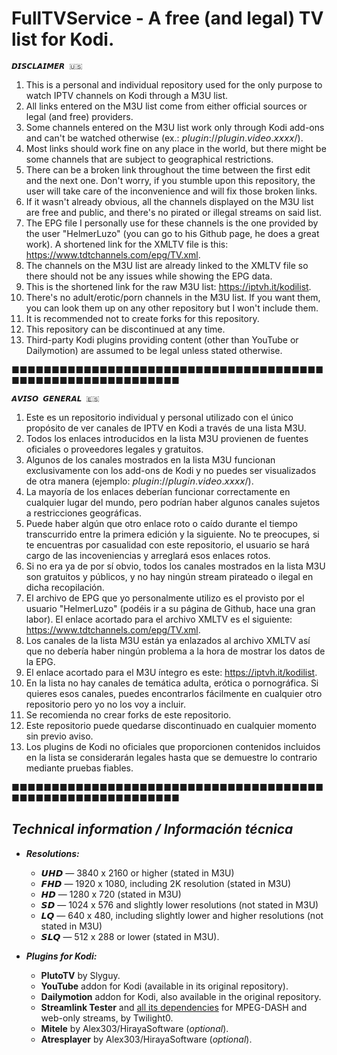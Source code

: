 # FullTVService - A free (and legal) TV list for Kodi.

    𝘿𝙄𝙎𝘾𝙇𝘼𝙄𝙈𝙀𝙍 🇺🇸 

1. This is a personal and individual repository used for the only purpose to watch IPTV channels on Kodi through a M3U list.
2. All links entered on the M3U list come from either official sources or legal (and free) providers.
3. Some channels entered on the M3U list work only through Kodi add-ons and can't be watched otherwise (ex.: 𝘱𝘭𝘶𝘨𝘪𝘯://𝘱𝘭𝘶𝘨𝘪𝘯.𝘷𝘪𝘥𝘦𝘰.𝘹𝘹𝘹𝘹/).
4. Most links should work fine on any place in the world, but there might be some channels that are subject to geographical restrictions.
5. There can be a broken link throughout the time between the first edit and the next one. Don't worry, if you stumble upon this repository, the user will take care of the inconvenience and will fix those broken links.
6. If it wasn't already obvious, all the channels displayed on the M3U list are free and public, and there's no pirated or illegal streams on said list.
7. The EPG file I personally use for these channels is the one provided by the user "HelmerLuzo" (you can go to his Github page, he does a great work). A shortened link for the XMLTV file is this: https://www.tdtchannels.com/epg/TV.xml.
8. The channels on the M3U list are already linked to the XMLTV file so there should not be any issues while showing the EPG data.
9. This is the shortened link for the raw M3U list: https://iptvh.it/kodilist.
10. There's no adult/erotic/porn channels in the M3U list. If you want them, you can look them up on any other repository but I won't include them.
11. It is recommended not to create forks for this repository.
12. This repository can be discontinued at any time.
13. Third-party Kodi plugins providing content (other than YouTube or Dailymotion) are assumed to be legal unless stated otherwise.

■■■■■■■■■■■■■■■■■■■■■■■■■■■■■■■■■■■■■■■■■■■■■■■■■■■■■■■■■■■■

    𝘼𝙑𝙄𝙎𝙊 𝙂𝙀𝙉𝙀𝙍𝘼𝙇 🇪🇸
    
1. Este es un repositorio individual y personal utilizado con el único propósito de ver canales de IPTV en Kodi a través de una lista M3U.
2. Todos los enlaces introducidos en la lista M3U provienen de fuentes oficiales o proveedores legales y gratuitos.
3. Algunos de los canales mostrados en la lista M3U funcionan exclusivamente con los add-ons de Kodi y no puedes ser visualizados de otra manera (ejemplo: 𝘱𝘭𝘶𝘨𝘪𝘯://𝘱𝘭𝘶𝘨𝘪𝘯.𝘷𝘪𝘥𝘦𝘰.𝘹𝘹𝘹𝘹/).
4. La mayoría de los enlaces deberían funcionar correctamente en cualquier lugar del mundo, pero podrían haber algunos canales sujetos a restricciones geográficas.
5. Puede haber algún que otro enlace roto o caído durante el tiempo transcurrido entre la primera edición y la siguiente. No te preocupes, si te encuentras por casualidad con este repositorio, el usuario se hará cargo de las incoveniencias y arreglará esos enlaces rotos.
6. Si no era ya de por sí obvio, todos los canales mostrados en la lista M3U son gratuitos y públicos, y no hay ningún stream pirateado o ilegal en dicha recopilación.
7. El archivo de EPG que yo personalmente utilizo es el provisto por el usuario "HelmerLuzo" (podéis ir a su página de Github, hace una gran labor). El enlace acortado para el archivo XMLTV es el siguiente: https://www.tdtchannels.com/epg/TV.xml.
8. Los canales de la lista M3U están ya enlazados al archivo XMLTV así que no debería haber ningún problema a la hora de mostrar los datos de la EPG.
9. El enlace acortado para el M3U íntegro es este: https://iptvh.it/kodilist.
10. En la lista no hay canales de temática adulta, erótica o pornográfica. Si quieres esos canales, puedes encontrarlos fácilmente en cualquier otro repositorio pero yo no los voy a incluir.
11. Se recomienda no crear forks de este repositorio.
12. Este repositorio puede quedarse discontinuado en cualquier momento sin previo aviso.
13. Los plugins de Kodi no oficiales que proporcionen contenidos incluidos en la lista se considerarán legales hasta que se demuestre lo contrario mediante pruebas fiables.

■■■■■■■■■■■■■■■■■■■■■■■■■■■■■■■■■■■■■■■■■■■■■■■■■■■■■■■■■■■■

## <b><i>Technical information / Información técnica </i></b>
    
   - <b><i>Resolutions:</i></b>
       - 𝙐𝙃𝘿 — 3840 x 2160 or higher (stated in M3U)
       - 𝙁𝙃𝘿 — 1920 x 1080, including 2K resolution (stated in M3U)
       - 𝙃𝘿 — 1280 x 720 (stated in M3U)
       - 𝙎𝘿 — 1024 x 576 and slightly lower resolutions (not stated in M3U)
       - 𝙇𝙌 — 640 x 480, including slightly lower and higher resolutions (not stated in M3U)
       - 𝙎𝙇𝙌 — 512 x 288 or lower (stated in M3U).
   
   - <b><i>Plugins for Kodi:</i></b>
       - <b>PlutoTV</b> by Slyguy.
       - <b>YouTube</b> addon for Kodi (available in its original repository).
       - <b>Dailymotion</b> addon for Kodi, also available in the original repository.
       - <b>Streamlink Tester</b> and <u>all its dependencies</u> for MPEG-DASH and web-only streams, by Twilight0.
       - <b>Mitele</b> by Alex303/HirayaSoftware (<i>optional</i>).
       - <b>Atresplayer</b> by Alex303/HirayaSoftware (<i>optional</i>).
